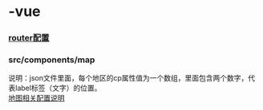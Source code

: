 # -vue
### [router配置](https://www.cnblogs.com/SamWeb/p/6610733.html)

### src/components/map  
说明：json文件里面，每个地区的cp属性值为一个数组，里面包含两个数字，代表label标签（文字）的位置。  
[地图相关配置说明](https://blog.csdn.net/qq_21386275/article/details/79039024)
